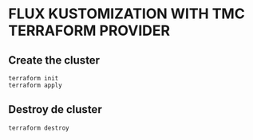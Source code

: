 # FLUX KUSTOMIZATION WITH TMC TERRAFORM PROVIDER

## Create the cluster

```
terraform init
terraform apply
```

## Destroy de cluster

```
terraform destroy
```